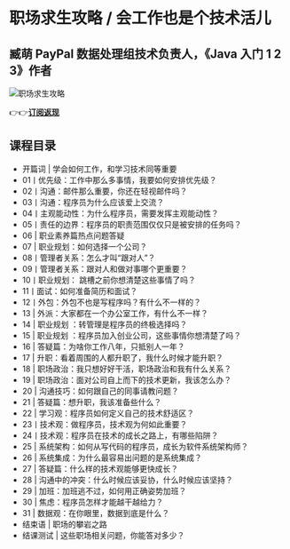 职场求生攻略 / 会工作也是个技术活儿
===================

臧萌 **PayPal 数据处理组技术负责人，《Java 入门 1 2 3》作者**
------------------------------------------

![职场求生攻略](https://www.geekgay.com/storage/geek/geek_3e282098a57e9448f4bfe06983d31cf9.jpg)  
  
👉👉[**订阅返现**](https://time.geekbang.org/column/intro/100052201?code=hHqgFExHBwGDcC0CngYDt7KTCaeUrIjHmqyy3bqpvqU%3D "职场求生攻略")  
  
课程目录
----

  
  
- 开篇词 | 学会如何工作，和学习技术同等重要
- 01丨优先级：工作中那么多事情，我要如何安排优先级？
- 02丨沟通：邮件那么重要，你还在轻视邮件吗？
- 03丨沟通：程序员为什么应该爱上交流？
- 04丨主观能动性：为什么程序员，需要发挥主观能动性？
- 05丨责任的边界：程序员的职责范围仅仅只是被安排的任务吗？
- 06 | 职业素养篇热点问题答疑
- 07 | 职业规划：如何选择一个公司？
- 08丨管理者关系：怎么才叫“跟对人”？
- 09丨管理者关系：跟对人和做对事哪个更重要？
- 10丨职业规划： 跳槽之前你想清楚这些事情了吗？
- 11丨面试：如何准备简历和面试？
- 12丨外包：外包不也是写程序吗？有什么不一样的？
- 13 | 外派：大家都在一个办公室工作，有什么不一样？
- 14 | 职业规划 ：转管理是程序员的终极选择吗？
- 15 | 职业规划 ：程序员加入创业公司，这些事情你想清楚了吗？
- 16 | 答疑篇：为啥你工作八年，只抵别人一年？
- 17 | 升职：看着周围的人都升职了，我什么时候才能升职？
- 18 | 职场政治：我只想好好干活，职场政治和我有什么关系？
- 19 | 职场政治：面对公司自上而下的技术更新，我该怎么办？
- 20 | 沟通技巧：如何跟自己的同事请教问题？
- 21 | 答疑篇：想升职，我该准备些什么？
- 22 | 学习观：程序员如何定义自己的技术舒适区？
- 23丨技术观：做程序员，技术观为何如此重要？
- 24丨技术观：程序员在技术的成长之路上，有哪些陷阱？
- 25 | 系统架构：如何从写代码的程序员，成长为软件系统架构师？
- 26 | 系统集成：为什么最容易出问题的是系统集成？
- 27 | 答疑篇：什么样的技术观能够更快成长？
- 28 | 沟通中的冲突：什么时候应该妥协，什么时候应该坚持？
- 29 | 加班：加班逃不过，如何用正确姿势加班？
- 30 | 焦虑：程序员怎样才能越干越给力？
- 31 | 数据观：在你眼里，数据到底是什么？
- 结束语 | 职场的攀岩之路
- 结课测试 | 这些职场相关问题，你能答对多少？
